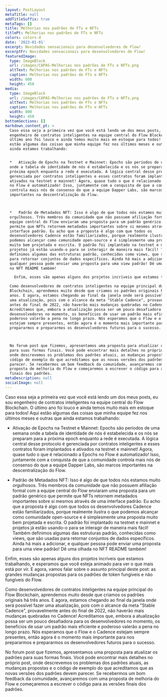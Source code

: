 ```yaml
---
layout: PostLayout
metaTitle: null
addTitleSuffix: true
metaTags: []
title: Melhorias nos padrões de FTs e NFTs
titlePt: Melhorias nos padrões de FTs e NFTs
colors: colors-d
date: '2023-01-01'
excerpt: Novidades sensacionais para desenvolvedores de Flow!
excerptFr: Novidades sensacionais para desenvolvedores de Flow!
featuredImage:
  type: ImageBlock
  url: /images/CAPAS-Melhorias nos padrões de FTs e NFTs.png
  altText: Melhorias nos padrões de FTs e NFTs
  caption: Melhorias nos padrões de FTs e NFTs
  width: 800
  height: 450
media:
  type: ImageBlock
  url: /images/CAPAS-Melhorias nos padrões de FTs e NFTs.png
  altText: Melhorias nos padrões de FTs e NFTs
  caption: Melhorias nos padrões de FTs e NFTs
  width: 800
  height: 450
bottomSections: []
markdown_content_pt: >
  Caso essa seja a primeira vez que você está lendo um dos meus posts, eu sou
  engenheiro de contratos inteligentes na equipe central do Flow Blockchain. O
  último ano foi louco e ainda temos muito mais em estoque para todos! Aqui
  estão algumas das coisas que minha equipe fez nos últimos meses e outras que
  ainda estamos trabalhando:


  *   Ativação de Epochs na Testnet e Mainnet: Epochs são períodos de uma semana
  onde a tabela de identidade de nós é estabelecida e os nós se preparam para a
  próxima epoch enquanto a rede é executada. A lógica central desse protocolo é
  gerenciada por contratos inteligentes e esses contratos foram implantados e
  ativados na testnet e mainnet! Agora, quase tudo o que é relacionado a Epochs
  no Flow é automatizado! Isso, juntamente com a conquista de que a comunidade
  controla mais nós de consenso do que a equipe Dapper Labs, são marcos
  importantes na descentralização do Flow.



  *   Padrão de Metadados NFT: Isso é algo de que todos nós estamos muito
  orgulhosos. Três membros da comunidade que não possuem afiliação formal com a
  equipe central do Flow enviaram uma proposta para um padrão genérico que
  permite que NFTs retornem metadados importantes sobre si mesmos através de uma
  interface padrão. Eu acho que a proposta é algo com que todos os
  desenvolvedores Cadence estão familiarizados, porque realmente ilustra o que
  podemos alcançar como comunidade open-source e é simplesmente uma proposta
  muito bem projetada e escrita. O padrão foi implantado na testnet e mainnet e
  projetos já estão usando-o para se interagir de maneira mais fácil! Também
  definimos algumas das estruturas padrão, conhecidas como views, que são usadas
  para retornar conjuntos de dados específicos. Ainda há mais a adicionar, e
  qualquer pessoa pode enviar uma proposta para uma view padrão! Dê uma olhada
  no NFT README também!

    Enfim, esses são apenas alguns dos projetos incríveis que estamos trabalhando, e esperamos que você esteja animado para ver o que mais está por vir. E agora, vamos falar sobre o assunto principal deste post: as grandes mudanças propostas para os padrões de token fungíveis e não fungíveis do Flow.

  Como desenvolvedores de contratos inteligentes na equipe principal do Flow
  Blockchain, aprendemos muito desde que criamos os padrões originais há três
  anos. E agora, estamos chegando ao final da janela onde será possível fazer
  uma atualização, pois com o alcance da meta "Stable Cadence", provavelmente
  antes do final de 2022, não haverão mais mudanças quebradas no Cadence!
  Acreditamos que, embora a atualização possa ser um pouco desafiadora para os
  desenvolvedores no momento, os benefícios de usar um padrão mais eficiente e
  poderoso valerão a pena no longo prazo. Nós esperamos que o Flow e o Cadence
  estejam sempre presentes, então agora é o momento mais importante para nos
  prepararmos e prepararmos os desenvolvedores futuros para o sucesso.



  No forum post que fizemos, apresentamos uma proposta para atualizar os padrões
  para suas formas finais. Você pode encontrar mais detalhes no próprio post,
  onde descrevemos os problemas dos padrões atuais, as mudanças propostas e o
  código de exemplo do que acreditamos que as novas versões dos padrões devem
  parecer. Se recebermos um bom feedback da comunidade, avançaremos com uma
  proposta de melhoria do Flow e começaremos a escrever o código para as versões
  finais dos padrões.
metaDescription: null
socialImage: null
---
```

Caso essa seja a primeira vez que você está lendo um dos meus posts, eu sou engenheiro de contratos inteligentes na equipe central do Flow Blockchain. O último ano foi louco e ainda temos muito mais em estoque para todos! Aqui estão algumas das coisas que minha equipe fez nos últimos meses e outras que ainda estamos trabalhando:

*   Ativação de Epochs na Testnet e Mainnet: Epochs são períodos de uma semana onde a tabela de identidade de nós é estabelecida e os nós se preparam para a próxima epoch enquanto a rede é executada. A lógica central desse protocolo é gerenciada por contratos inteligentes e esses contratos foram implantados e ativados na testnet e mainnet! Agora, quase tudo o que é relacionado a Epochs no Flow é automatizado! Isso, juntamente com a conquista de que a comunidade controla mais nós de consenso do que a equipe Dapper Labs, são marcos importantes na descentralização do Flow.

*   Padrão de Metadados NFT: Isso é algo de que todos nós estamos muito orgulhosos. Três membros da comunidade que não possuem afiliação formal com a equipe central do Flow enviaram uma proposta para um padrão genérico que permite que NFTs retornem metadados importantes sobre si mesmos através de uma interface padrão. Eu acho que a proposta é algo com que todos os desenvolvedores Cadence estão familiarizados, porque realmente ilustra o que podemos alcançar como comunidade open-source e é simplesmente uma proposta muito bem projetada e escrita. O padrão foi implantado na testnet e mainnet e projetos já estão usando-o para se interagir de maneira mais fácil! Também definimos algumas das estruturas padrão, conhecidas como views, que são usadas para retornar conjuntos de dados específicos. Ainda há mais a adicionar, e qualquer pessoa pode enviar uma proposta para uma view padrão! Dê uma olhada no NFT README também!

Enfim, esses são apenas alguns dos projetos incríveis que estamos trabalhando, e esperamos que você esteja animado para ver o que mais está por vir. E agora, vamos falar sobre o assunto principal deste post: as grandes mudanças propostas para os padrões de token fungíveis e não fungíveis do Flow.

Como desenvolvedores de contratos inteligentes na equipe principal do Flow Blockchain, aprendemos muito desde que criamos os padrões originais há três anos. E agora, estamos chegando ao final da janela onde será possível fazer uma atualização, pois com o alcance da meta "Stable Cadence", provavelmente antes do final de 2022, não haverão mais mudanças quebradas no Cadence! Acreditamos que, embora a atualização possa ser um pouco desafiadora para os desenvolvedores no momento, os benefícios de usar um padrão mais eficiente e poderoso valerão a pena no longo prazo. Nós esperamos que o Flow e o Cadence estejam sempre presentes, então agora é o momento mais importante para nos prepararmos e prepararmos os desenvolvedores futuros para o sucesso.

No forum post que fizemos, apresentamos uma proposta para atualizar os padrões para suas formas finais. Você pode encontrar mais detalhes no próprio post, onde descrevemos os problemas dos padrões atuais, as mudanças propostas e o código de exemplo do que acreditamos que as novas versões dos padrões devem parecer. Se recebermos um bom feedback da comunidade, avançaremos com uma proposta de melhoria do Flow e começaremos a escrever o código para as versões finais dos padrões.

